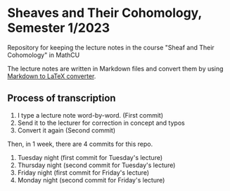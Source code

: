 # Sheaves and Their Cohomology, Semester 1/2023

Repository for keeping the lecture notes in the course "Sheaf and Their Cohomology" in MathCU

The lecture notes are written in Markdown files and convert them by using [Markdown to LaTeX converter](https://github.com/KittapatR/Markdown-to-LaTeX).

## Process of transcription

1. I type a lecture note word-by-word. (First commit)
2. Send it to the lecturer for correction in concept and typos
3. Convert it again (Second commit)

Then, in 1 week, there are 4 commits for this repo.

1. Tuesday night (first commit for Tuesday's lecture)
2. Thursday night (second commit for Tuesday's lecture)
3. Friday night (first commit for Friday's lecture)
4. Monday night (second commit for Friday's lecture)
